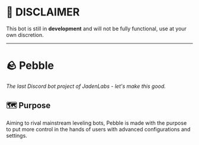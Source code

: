 # 🚨 DISCLAIMER
This bot is still in **development** and will not be fully functional, use at your own discretion. 

---

# 🪨 Pebble
*The last Discord bot project of JadenLabs - let's make this good.*

## 🗺️ Purpose
Aiming to rival mainstream leveling bots, Pebble is made with the purpose to put more control in the hands of users with advanced configurations and settings.

